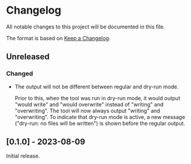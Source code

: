 # Changelog

All notable changes to this project will be documented in this file.

The format is based on [Keep a Changelog](https://keepachangelog.com/en/1.1.0/).

## Unreleased

### Changed

- The output will not be different between regular and dry-run mode.

  Prior to this, when the tool was run in dry-run mode, it would output "would
  write" and "would overwrite" instead of "writing" and "overwriting". The tool
  will now always output "writing" and "overwriting". To indicate that dry-run
  mode is active, a new message ("dry-run: no files will be written") is shown
  before the regular output.

## [0.1.0] - 2023-08-09

Initial release.
